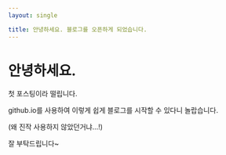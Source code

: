 ```yaml
---
layout: single 

title: 안녕하세요. 블로그를 오픈하게 되었습니다.
---
```


# 안녕하세요.

첫 포스팅이라 떨립니다.

github.io를 사용하여 이렇게 쉽게 블로그를 시작할 수 있다니 놀랍습니다.

(왜 진작 사용하지 않았던거냐...!)

잘 부탁드립니다~
